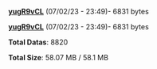 [**yugR9vCL**](/data/yugR9vCL.txt) (07/02/23 - 23:49)- 6831 bytes

[**yugR9vCL**](/data/yugR9vCL.txt) (07/02/23 - 23:49)- 6831 bytes

**Total Datas**: 8820

**Total Size**: 58.07 MB / 58.1 MB
